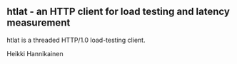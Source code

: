 
htlat - an HTTP client for load testing and latency measurement
------------------------------------------------------------------

htlat is a threaded HTTP/1.0 load-testing client.

Heikki Hannikainen
